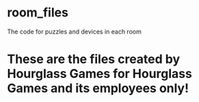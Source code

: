 # room_files
The code for puzzles and devices in each room

<h1>These are the files created by Hourglass Games for Hourglass Games and its employees only!</h1>
